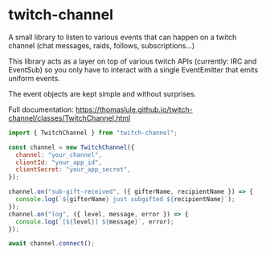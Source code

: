# twitch-channel

A small library to listen to various events that can happen on a twitch channel (chat messages, raids, follows, subscriptions…)

This library acts as a layer on top of various twitch APIs (currently: IRC and EventSub) so you only have to interact with a single EventEmitter that emits uniform events.

The event objects are kept simple and without surprises.

Full documentation: https://thomaslule.github.io/twitch-channel/classes/TwitchChannel.html

```javascript
import { TwitchChannel } from "twitch-channel";

const channel = new TwitchChannel({
  channel: "your_channel",
  clientId: "your_app_id",
  clientSecret: "your_app_secret",
});

channel.on("sub-gift-received", ({ gifterName, recipientName }) => {
  console.log(`${gifterName} just subgifted ${recipientName}`);
});
channel.on("log", ({ level, message, error }) => {
  console.log(`[${level}] ${message}`, error);
});

await channel.connect();
```

